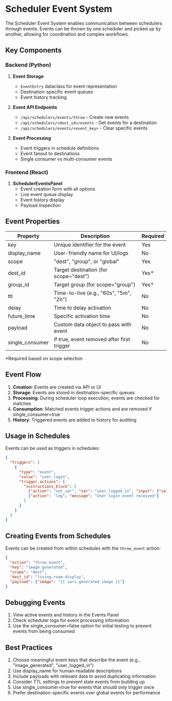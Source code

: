 # Scheduler Event System

The Scheduler Event System enables communication between schedulers through events. Events can be thrown by one scheduler and picked up by another, allowing for coordination and complex workflows.

## Key Components

### Backend (Python)

1. **Event Storage**
   - `EventEntry` dataclass for event representation
   - Destination-specific event queues
   - Event history tracking

2. **Event API Endpoints**
   - `/api/schedulers/events/throw` - Create new events
   - `/api/schedulers/<dest_id>/events` - Get events for a destination
   - `/api/schedulers/events/<event_key>` - Clear specific events

3. **Event Processing**
   - Event triggers in schedule definitions
   - Event fanout to destinations
   - Single consumer vs multi-consumer events

### Frontend (React)

1. **SchedulerEventsPanel**
   - Event creation form with all options
   - Live event queue display
   - Event history display
   - Payload inspection

## Event Properties

| Property       | Description                               | Required |
|----------------|-------------------------------------------|----------|
| key            | Unique identifier for the event           | Yes      |
| display_name   | User-friendly name for UI/logs            | No       |
| scope          | "dest", "group", or "global"              | Yes      |
| dest_id        | Target destination (for scope="dest")     | Yes*     |
| group_id       | Target group (for scope="group")          | Yes*     |
| ttl            | Time-to-live (e.g., "60s", "5m", "2h")    | No       |
| delay          | Time to delay activation                  | No       |
| future_time    | Specific activation time                  | No       |
| payload        | Custom data object to pass with event     | No       |
| single_consumer| If true, event removed after first trigger| No       |

*Required based on scope selection

## Event Flow

1. **Creation**: Events are created via API or UI
2. **Storage**: Events are stored in destination-specific queues
3. **Processing**: During scheduler loop execution, events are checked for matches
4. **Consumption**: Matched events trigger actions and are removed if single_consumer=true
5. **History**: Triggered events are added to history for auditing

## Usage in Schedules

Events can be used as triggers in schedules:

```json
{
  "triggers": [
    {
      "type": "event",
      "value": "user_login",
      "trigger_actions": {
        "instructions_block": [
          {"action": "set_var", "var": "user_logged_in", "input": {"value": true}},
          {"action": "log", "message": "User login event received"}
        ]
      }
    }
  ]
}
```

## Creating Events from Schedules

Events can be created from within schedules with the `throw_event` action:

```json
{
  "action": "throw_event",
  "key": "image_generated",
  "scope": "dest",
  "dest_id": "living-room-display",
  "payload": {"image": "{{ vars.generated_image }}"}
}
```

## Debugging Events

1. View active events and history in the Events Panel
2. Check scheduler logs for event processing information
3. Use the single_consumer=false option for initial testing to prevent events from being consumed

## Best Practices

1. Choose meaningful event keys that describe the event (e.g., "image_generated", "user_logged_in")
2. Use display_name for human-readable descriptions
3. Include payloads with relevant data to avoid duplicating information
4. Consider TTL settings to prevent stale events from building up
5. Use single_consumer=true for events that should only trigger once
6. Prefer destination-specific events over global events for performance 